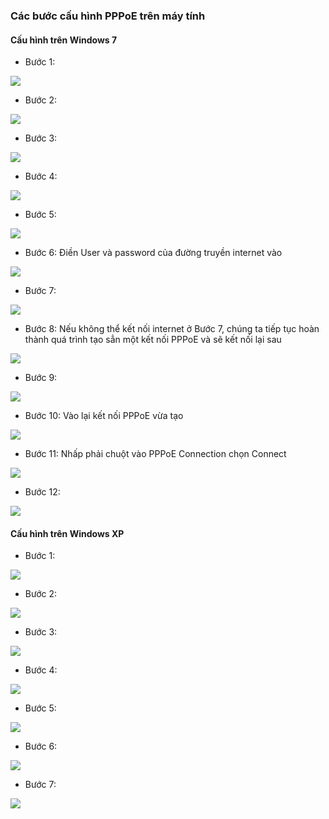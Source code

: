 ### Các bước cấu hình PPPoE trên máy tính

#### Cấu hình trên Windows 7
- Bước 1:

![](huong-dan-cau-hinh-pppoe-tren-pc-media/image1.png)

- Bước 2:

![](huong-dan-cau-hinh-pppoe-tren-pc-media/image2.png)

- Bước 3:

![](huong-dan-cau-hinh-pppoe-tren-pc-media/image3.png)

- Bước 4:

![](huong-dan-cau-hinh-pppoe-tren-pc-media/image4.png)

- Bước 5:

![](huong-dan-cau-hinh-pppoe-tren-pc-media/image5.png)

- Bước 6: Điền User và password của đường truyền internet vào

![](huong-dan-cau-hinh-pppoe-tren-pc-media/image6.png)

- Bước 7:

![](huong-dan-cau-hinh-pppoe-tren-pc-media/image7.png)

- Bước 8: Nếu không thể kết nối internet ở Bước 7, chúng ta tiếp
tục hoàn thành quá trình tạo sẳn một kết nối PPPoE và sẽ kết nối lại sau

![](huong-dan-cau-hinh-pppoe-tren-pc-media/image8.png)

- Bước 9:

![](huong-dan-cau-hinh-pppoe-tren-pc-media/image9.png)

- Bước 10: Vào lại kết nối PPPoE vừa tạo

![](huong-dan-cau-hinh-pppoe-tren-pc-media/image10.png)

- Bước 11: Nhấp phải chuột vào PPPoE Connection chọn Connect

![](huong-dan-cau-hinh-pppoe-tren-pc-media/image11.png)

- Bước 12:

![](huong-dan-cau-hinh-pppoe-tren-pc-media/image12.png)


#### Cấu hình trên Windows XP

- Bước 1:

![](huong-dan-cau-hinh-pppoe-tren-pc-media/image13.png)

- Bước 2:

![](huong-dan-cau-hinh-pppoe-tren-pc-media/image14.png)

- Bước 3:

![](huong-dan-cau-hinh-pppoe-tren-pc-media/image15.png)

- Bước 4:

![](huong-dan-cau-hinh-pppoe-tren-pc-media/image16.png)

- Bước 5:

![](huong-dan-cau-hinh-pppoe-tren-pc-media/image17.png)

- Bước 6:

![](huong-dan-cau-hinh-pppoe-tren-pc-media/image18.png)

- Bước 7:

![](huong-dan-cau-hinh-pppoe-tren-pc-media/image19.png)

